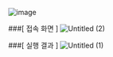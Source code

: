 ![image](https://github.com/yubincho/mysocket/assets/58660769/e2a89da9-61e6-4f19-aec6-3cab6b2b817d)



###[ 접속 화면 ]
![Untitled (2)](https://github.com/yubincho/mysocket/assets/58660769/efcae2c9-2c91-4b6d-af77-7e8450f5f4d7)


###[ 실행 결과 ]
![Untitled (1)](https://github.com/yubincho/mysocket/assets/58660769/d269c1fa-2980-4939-ac46-2f324a474123)


